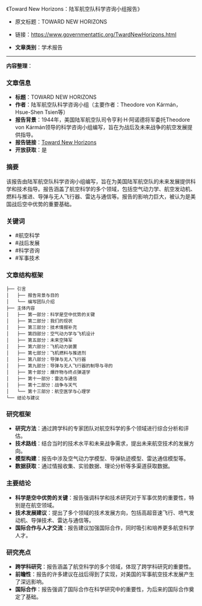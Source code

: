 《Toward New Horizons：陆军航空队科学咨询小组报告》  
- 原文标题：TOWARD NEW HORIZONS  
- 链接：https://www.governmentattic.org/TwardNewHorizons.html  

- **文章类别**：学术报告  

---

**内容整理**：  

### 文章信息
- **标题**：TOWARD NEW HORIZONS  
- **作者**：陆军航空队科学咨询小组（主要作者：Theodore von Kármán，Hsue-Shen Tsien等）  
- **报告背景**：1944年，美国陆军航空队司令亨利·H·阿诺德将军委托Theodore von Kármán领导的科学咨询小组编写，旨在为战后及未来战争的航空发展提供指导。  
- **报告链接**：[Toward New Horizons](https://www.governmentattic.org/TwardNewHorizons.html)  
- **开放获取**：是  

### 摘要
该报告由陆军航空队科学咨询小组编写，旨在为美国陆军航空队的未来发展提供科学和技术指导。报告涵盖了航空科学的多个领域，包括空气动力学、航空发动机、燃料与推进、导弹与无人飞行器、雷达与通信等。报告的影响力巨大，被认为是美国战后空中优势的重要基础。  

### 关键词
- #航空科学  
- #战后发展  
- #科学咨询  
- #军事技术  

### 文章结构框架
```
├── 引言
│   ├── 报告背景与目的
│   └── 编写团队介绍
├── 主体内容
│   ├── 第一部分：科学是空中优势的关键
│   ├── 第二部分：我们的现状
│   ├── 第三部分：技术情报补充
│   ├── 第四部分：空气动力学与飞机设计
│   ├── 第五部分：未来空降军
│   ├── 第六部分：飞机动力装置
│   ├── 第七部分：飞机燃料与推进剂
│   ├── 第八部分：导弹与无人飞行器
│   ├── 第九部分：导弹与无人飞行器的制导与寻的
│   ├── 第十部分：爆炸物与终点弹道学
│   ├── 第十一部分：雷达与通信
│   ├── 第十二部分：战争与天气
│   └── 第十三部分：航空医学与心理学
└── 结论与建议
```

### 研究框架
- **研究方法**：通过跨学科的专家团队对航空科学的多个领域进行综合分析和评估。  
- **技术路线**：结合当时的技术水平和未来战争需求，提出未来航空技术的发展方向。  
- **模型构建**：报告中涉及空气动力学模型、导弹轨迹模型、雷达通信模型等。  
- **数据获取**：通过情报收集、实验数据、理论分析等多渠道获取数据。  

### 主要结论
- **科学是空中优势的关键**：报告强调科学和技术研究对于军事优势的重要性，特别是在航空领域。  
- **技术发展建议**：提出了多个领域的技术发展方向，包括高超音速飞行、喷气发动机、导弹技术、雷达与通信等。  
- **国际合作与人才交流**：报告建议加强国际合作，同时吸引和培养更多航空科学人才。  

### 研究亮点
- **跨学科研究**：报告涵盖了航空科学的多个领域，体现了跨学科研究的重要性。  
- **前瞻性**：报告的许多建议在战后得到了实现，对美国的军事航空技术发展产生了深远影响。  
- **国际合作**：报告强调了国际合作在科学研究中的重要性，为后来的国际合作奠定了基础。